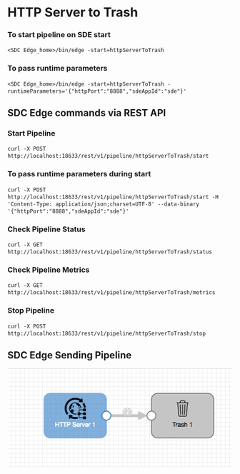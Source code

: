 # HTTP Server to Trash

### To start pipeline on SDE start

    <SDC Edge_home>/bin/edge -start=httpServerToTrash

### To pass runtime parameters

    <SDC Edge_home>/bin/edge -start=httpServerToTrash -runtimeParameters='{"httpPort":"8888","sdeAppId":"sde"}'


## SDC Edge commands via REST API

### Start Pipeline
    curl -X POST http://localhost:18633/rest/v1/pipeline/httpServerToTrash/start

### To pass runtime parameters during start
    curl -X POST http://localhost:18633/rest/v1/pipeline/httpServerToTrash/start -H 'Content-Type: application/json;charset=UTF-8' --data-binary '{"httpPort":"8888","sdeAppId":"sde"}'

### Check Pipeline Status
    curl -X GET http://localhost:18633/rest/v1/pipeline/httpServerToTrash/status

### Check Pipeline Metrics
    curl -X GET http://localhost:18633/rest/v1/pipeline/httpServerToTrash/metrics

### Stop Pipeline
    curl -X POST http://localhost:18633/rest/v1/pipeline/httpServerToTrash/stop

## SDC Edge Sending Pipeline

![Image of SDC Edge Sending Pipeline](edge.png)

